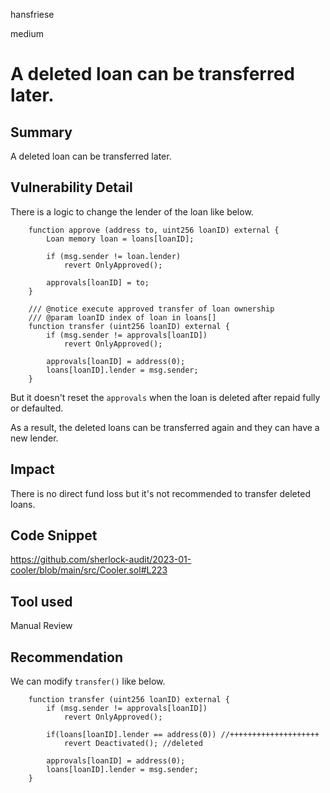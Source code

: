 hansfriese

medium

# A deleted loan can be transferred later.



## Summary
A deleted loan can be transferred later.

## Vulnerability Detail
There is a logic to change the lender of the loan like below.

```solidity
    function approve (address to, uint256 loanID) external {
        Loan memory loan = loans[loanID];

        if (msg.sender != loan.lender)
            revert OnlyApproved();

        approvals[loanID] = to;
    }

    /// @notice execute approved transfer of loan ownership
    /// @param loanID index of loan in loans[]
    function transfer (uint256 loanID) external {
        if (msg.sender != approvals[loanID])
            revert OnlyApproved();

        approvals[loanID] = address(0);
        loans[loanID].lender = msg.sender;
    }
```

But it doesn't reset the `approvals` when the loan is deleted after repaid fully or defaulted.

As a result, the deleted loans can be transferred again and they can have a new lender.

## Impact
There is no direct fund loss but it's not recommended to transfer deleted loans.

## Code Snippet
https://github.com/sherlock-audit/2023-01-cooler/blob/main/src/Cooler.sol#L223

## Tool used
Manual Review

## Recommendation
We can modify `transfer()` like below.

```solidity
    function transfer (uint256 loanID) external {
        if (msg.sender != approvals[loanID])
            revert OnlyApproved();

        if(loans[loanID].lender == address(0)) //++++++++++++++++++++
            revert Deactivated(); //deleted

        approvals[loanID] = address(0);
        loans[loanID].lender = msg.sender;
    }
```